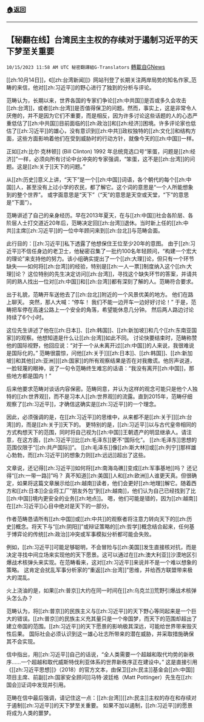 ###  [:house:返回](README.md)
---


## 【秘翻在线】台湾民主主权的存续对于遏制习近平的天下梦至关重要
`10/15/2023 11:58 AM UTC 秘密翻譯組G-Translators` [轉載自GNews](https://gnews.org/articles/1836280)

[[zh:10月14日]]，《[[zh:台湾新闻]]》网站刊登了长期关注两岸局势的知名作家_范畴的来信，他对[[zh:习近平]]的野心进行了独到的分析与评论。

范畴认为，长期以来，世界各国的专家们争论[[zh:中共国]]是否或多久会攻击[[zh:台湾]]，或者[[zh:台湾]]是否值得保卫的问题。然而，事实上，这是非常令人厌倦的，并不是因为它们不重要，而是相反，因为许多讨论这些话题的人的心态严重低估了[[zh:中共国]]目前面临的[[zh:政治]]和[[zh:经济]]困境。许多评论家也低估了[[zh:习近平]]的雄心，没有意识到[[zh:中共]]政权独特的[[zh:文化]]和结构方面，这些方面影响着他们在受到威胁时的行动方针，就像今天的[[zh:中国]]一样。

正如[[zh:比尔·克林顿]] (Bill Clinton) 1992 年总统竞选口号“笨蛋，问题是[[zh:经济]]”一样，必须向所有讨论中台冲突的专家强调，“笨蛋，这不是[[zh:台湾]]的问题。这是[[zh:关于]]天下的问题。”

从[[zh:历史]]意义上讲，“天下”是一个[[zh:中国]]词语，各个朝代的每个[[zh:中国]]人，甚至没有上过小学的农民，都了解它。这个词的意思是“一个人所能想象到的整个世界”。 或字面意思是“天下”（“天”的意思是天空或天堂，“下”的意思是“下面”）。

范畴讲述了自己的亲身经历。早在2013年夏天，在与[[zh:中国]]社会各阶层、各阶层人士打交道近20年后，范畴决定回[[zh:台湾]]退休。当时新上任的[[zh:中共]]主席[[zh:习近平]]的一位中年顾问来到[[zh:台北]]与范畴会面。

此行目的：[[zh:习近平]]私下透露了他想保住王位至少20年的意图。 由于[[zh:习近平]]不信任身边的老卫士，他秘密召集了一批约100名年轻顾问，“构建一个宏大的理论”来支持他的努力。该小组确实提出了一个[[zh:大理]]论，但只有一个环节缺失——如何将[[zh:台湾]]的经验，特别是[[zh:一人一票]]制度纳入这个[[zh:大理]]论？ 这位特别的先生决定访问[[zh:台湾]]，寻找这个缺失环节的答案，并请共同的熟人找出一位对[[zh:中国]]和[[zh:台湾]]都有深刻了解的人。范畴符合要求。

出于礼貌，范畴开车送他去了[[zh:台北]]附近的一个风景优美的地方。 他们在路上聊天。 突然，那人大喊：“停车！ 我们不能一边开车一边好好讨论！” 于是，范畴把车停在高速公路上一个安全的角落，希望能休息几分钟。 然后两人路边讨论持续了6个小时。

这位先生讲述了他在[[zh:日本]]、[[zh:韩国]]、[[zh:新加坡]]和几个[[zh:东南亚国家]]的观察。他想知道是什么让[[zh:台湾]]如此不同。 讨论快要结束时，范畴称赞他的国际视野，他回应说：“对于一个从未离开过[[zh:中国]]的人来说，我很难说是国际化的。” 范畴很震惊，问他[[zh:关于]][[zh:日本]]、[[zh:韩国]]、[[zh:新加坡]]和其他[[zh:亚洲]][[zh:国家]]的所有观察结果是否在对我撒谎。他厉声说道，一脸轻蔑的眼神，说了一句令范畴终生难忘的话语：“我没有离开[[zh:中国]]，那些地方都是国内！”

后来他要求范畴对谈话内容保密。范畴同意，并认为这样的观念可能只是他个人独特的[[zh:世界观]]，而不是习本人[[zh:世界观]]的流露。直到2015年，范畴仔细观察了[[zh:习近平]]，才确信这确实是[[zh:习近平]]的一个理念。

因此，必须强调的是，在[[zh:习近平]]的思维中，从来都不是[[zh:关于]][[zh:台湾]]的，而是[[zh:关于]]天下的。 更特别的是，[[zh:习近平]]以与古代皇帝相同的方式构想天下的范围，同时将自己视为[[zh:中国]]王朝遗产的明显继承人。请注意，在这方面，[[zh:习近平]]比[[zh:毛泽东]]更不“国际化”。 [[zh:毛泽东]]思想的范围仅限于“[[zh:共产国际]]”。 [[zh:毛泽东]]像[[zh:斯大林]]或[[zh:列宁]]那样雄心勃勃，而[[zh:习近平]]的想象力则[[zh:远远]]超出了这些。

文章说，还记得[[zh:习近平]]如何将[[zh:南海岛礁]]变成[[zh:军事基地]]吗？ 还记得“[[zh:一带一路]]”吗？ 真不知道[[zh:美国]]人和[[zh:欧洲]]人谁更天真。但很确定，如果将这篇文章展示给[[zh:越南]]读者，他们会更好[[zh:地理]]解它。随着西方和[[zh:日本]]企业将工厂“朋友外包”到[[zh:越南]]，他们认为自己已经找到了比[[zh:中国]]境内更安全的业务[[zh:地点]]。 嗯，他们可能是错的，因为[[zh:越南]]在[[zh:习近平]]心目中绝对是天下的一部分。

作者范畴恳请所有[[zh:中国]]或[[zh:中共]]的观察者将注意力转向天下的[[zh:历史]]概念。将天下与“[[zh:阴阳]]”或辩证策略的[[zh:哲学]]概念结合起来，任何基于博弈论的传统[[zh:政治]]冲突或军事模拟分析都可能会失败。

例如，[[zh:习近平]]可能足够聪明，不会冒险与[[zh:美国]]发生直接核对抗，而是决定寻找中间立场来实现他的天下愿景。这可以通过在[[zh:澳大利亚]]沙漠地区引爆战术核弹头来实现。在范畴看来，这对[[zh:习近平]]来说并不是一个难以想象的策略。 这肯定会扰乱军事分析家的“重返[[zh:台湾]]”思维，并给西方联盟带来极大的混乱。

火上浇油的是，如果[[zh:普京]]大约在同一时间在[[zh:乌克兰]]荒野引爆战术核弹头怎么办？

范畴认为，将[[zh:普京]]的民族主义与[[zh:习近平]]的天下野心等同起来是一个巨大的错误。[[zh:普京]]的民族主义充其量只是一个帝国梦，而天下的范围却超出了建立帝国的范围。[[zh:习近平]]的天下愿景的影响极其深远，可能给世界带来毁灭性后果。 国际社会必须认识到这一雄心壮志所带来的潜在威胁，并采取措施确保其不会实现。

信中指出，用[[zh:习近平]]自己的话说，“全人类需要一个超越和取代均势的新秩序……一个超越和取代威斯特伐利亚体系的世界新秩序正在建设中。” 这是直接引用《[[zh:习近平思想]]》（2018）的官方文本，由保卫[[zh:民主]]基金会[[zh:中国]]项目主席、前副[[zh:国家安全顾问]]马特·波廷格（Matt Pottinger）先生在[[zh:国会]]证词中发现并引用。

范畴在信中最后强调，请记住这一点：[[zh:台湾]][[zh:民主]]主权的存在和存续对于遏制[[zh:习近平]]的天下梦至关重要。 如果不加以遏制，[[zh:习近平]]的愿景将成为人类的噩梦。

